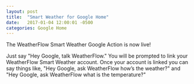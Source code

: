 ```yaml
---
layout: post
title:  "Smart Weather for Google Home"
date:   2017-01-04 12:00:01 -0500
categories: Google Home
---
```


The WeatherFlow Smart Weather Google Action is now live!

Just say "Hey Google, talk WeatherFlow."  You will be prompted to link your WeatherFlow Smart Weather account.  Once your account is linked you can say things like, "Hey Google, ask WeatherFlow how’s the weather?" and "Hey Google, ask WeatherFlow what is the temperature?"

